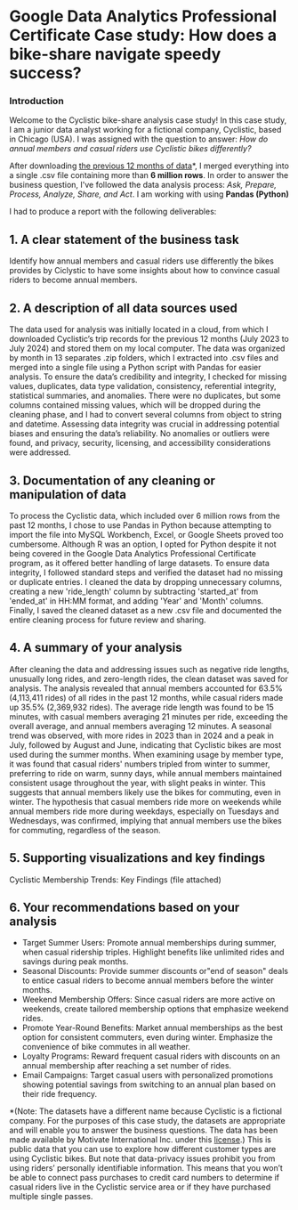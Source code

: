 # Google Data Analytics Professional Certificate Case study: How does a bike-share navigate speedy success?

### Introduction
Welcome to the Cyclistic bike-share analysis case study! In this case study, I am a junior data analyst working for a fictional company, Cyclistic, based in Chicago (USA). I was assigned with the question to answer: *How do annual members and casual riders use Cyclistic bikes differently?*

After downloading [the previous 12 months of data](https://divvy-tripdata.s3.amazonaws.com/index.html)*, I merged everything into a single .csv file containing more than **6 million rows**. In order to answer the business question, I've followed the data analysis process: *Ask, Prepare, Process, Analyze, Share, and Act*. I am working with using **Pandas (Python)** 

I had to produce a report with the following deliverables:

## 1. A clear statement of the business task
Identify how annual members and casual riders use differently the bikes provides by Ciclystic to have some insights about how to convince casual riders to become annual members. 

## 2. A description of all data sources used
The data used for analysis was initially located in a cloud, from which I downloaded Cyclistic’s trip records for the previous 12 months (July 2023 to July 2024) and stored them on my local computer. The data was organized by month in 13 separates .zip folders, which I extracted into .csv files and merged into a single file using a Python script with Pandas for easier analysis. To ensure the data’s credibility and integrity, I checked for missing values, duplicates, data type validation, consistency, referential integrity, statistical summaries, and anomalies. There were no duplicates, but some columns contained missing values, which will be dropped during the cleaning phase, and I had to convert several columns from object to string and datetime. Assessing data integrity was crucial in addressing potential biases and ensuring the data’s reliability. No anomalies or outliers were found, and privacy, security, licensing, and accessibility considerations were addressed.

## 3. Documentation of any cleaning or manipulation of data
To process the Cyclistic data, which included over 6 million rows from the past 12 months, I chose to use Pandas in Python because attempting to import the file into MySQL Workbench, Excel, or Google Sheets proved too cumbersome. Although R was an option, I opted for Python despite it not being covered in the Google Data Analytics Professional Certificate program, as it offered better handling of large datasets. To ensure data integrity, I followed standard steps and verified the dataset had no missing or duplicate entries. I cleaned the data by dropping unnecessary columns, creating a new 'ride_length' column by subtracting 'started_at' from 'ended_at' in HH:MM format, and adding 'Year' and 'Month' columns. Finally, I saved the cleaned dataset as a new .csv file and documented the entire cleaning process for future review and sharing.

## 4. A summary of your analysis
After cleaning the data and addressing issues such as negative ride lengths, unusually long rides, and zero-length rides, the clean dataset was saved for analysis. The analysis revealed that annual members accounted for 63.5% (4,113,411 rides) of all rides in the past 12 months, while casual riders made up 35.5% (2,369,932 rides). The average ride length was found to be 15 minutes, with casual members averaging 21 minutes per ride, exceeding the overall average, and annual members averaging 12 minutes. A seasonal trend was observed, with more rides in 2023 than in 2024 and a peak in July, followed by August and June, indicating that Cyclistic bikes are most used during the summer months. When examining usage by member type, it was found that casual riders' numbers tripled from winter to summer, preferring to ride on warm, sunny days, while annual members maintained consistent usage throughout the year, with slight peaks in winter. This suggests that annual members likely use the bikes for commuting, even in winter. The hypothesis that casual members ride more on weekends while annual members ride more during weekdays, especially on Tuesdays and Wednesdays, was confirmed, implying that annual members use the bikes for commuting, regardless of the season.

## 5. Supporting visualizations and key findings
Cyclistic Membership Trends: Key Findings (file attached)

## 6. Your recommendations based on your analysis
- Target Summer Users: Promote annual memberships during summer, when casual ridership triples. Highlight benefits like unlimited rides and savings during peak months.
- Seasonal Discounts: Provide summer discounts or"end of season" deals to entice casual riders to become annual members before the winter months.
- Weekend Membership Offers: Since casual riders are more active on weekends, create tailored membership options that emphasize weekend rides.
- Promote Year-Round Benefits: Market annual memberships as the best option for consistent commuters, even during winter. Emphasize the convenience of bike commutes in all weather.
- Loyalty Programs: Reward frequent casual riders with discounts on an annual membership after reaching a set number of rides.
- Email Campaigns: Target casual users with personalized promotions showing potential savings from switching to an annual plan based on their ride frequency.


*(Note: The datasets have a different name because Cyclistic is a fictional company. For the purposes of this case study, the datasets are appropriate and will enable you to answer the business questions. The data has been made available by Motivate International Inc. under this [license](https://divvybikes.com/data-license-agreement).) This is public data that you can use to explore how different customer types are using Cyclistic bikes. But note that data-privacy issues
prohibit you from using riders’ personally identifiable information. This means that you won’t be able to connect pass purchases to credit card numbers to determine if casual riders live in the Cyclistic service area or if they have purchased multiple single passes.
